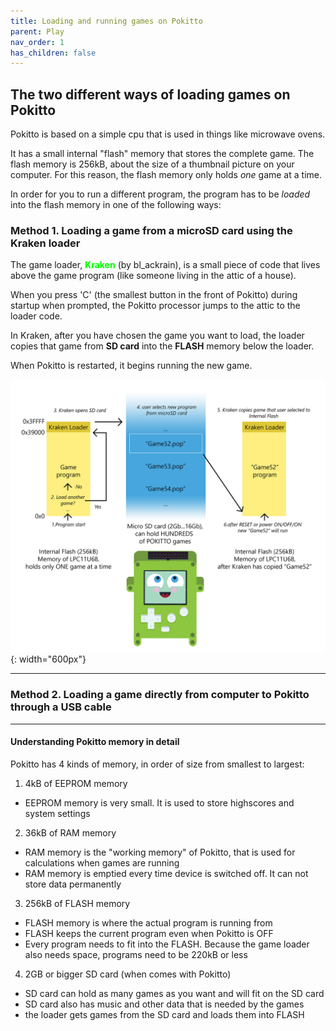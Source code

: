 ```yaml
---
title: Loading and running games on Pokitto
parent: Play
nav_order: 1
has_children: false
---
```


## The two different ways of loading games on Pokitto

Pokitto is based on a simple cpu that is used in things like microwave ovens.

It has a small internal "flash" memory that stores the complete game. The flash memory is 256kB, about the size of a thumbnail picture on your computer. For this reason, the flash memory only holds *one* game at a time.

In order for you to run a different program, the program has to be *loaded* into the flash memory in one of the following ways:

### Method 1. Loading a game from a microSD card using the Kraken loader

The game loader, <span style="font-weight:bold; color:lime" >**Kraken**</span> (by bl_ackrain), is a small piece of code that lives above the game program (like someone living in the attic of a house).

When you press 'C' (the smallest button in the front of Pokitto) during startup when prompted, the Pokitto processor jumps to the attic to the loader code.

In Kraken, after you have chosen the game you want to load, the loader copies that game from **SD card** into the **FLASH** memory below the loader. 

When Pokitto is restarted, it begins running the new game.


![Image](pokitto_kraken.png){: width="600px"}

<hr>

### Method 2. Loading a game directly from computer to Pokitto through a USB cable 



<hr>

#### Understanding Pokitto memory in detail

Pokitto has 4 kinds of memory, in order of size from smallest to largest:

1. 4kB of EEPROM memory
  - EEPROM memory is very small. It is used to store highscores and system settings
2. 36kB of RAM memory
  - RAM memory is the "working memory" of Pokitto, that is used for calculations when games are running
  - RAM memory is emptied every time device is switched off. It can not store data permanently
3. 256kB of FLASH memory
  - FLASH memory is where the actual program is running from
  - FLASH keeps the current program even when Pokitto is OFF
  - Every program needs to fit into the FLASH. Because the game loader also needs space, programs need to be 220kB or less
4. 2GB or bigger SD card (when comes with Pokitto)
  - SD card can hold as many games as you want and will fit on the SD card
  - SD card also has music and other data that is needed by the games
  - the loader gets games from the SD card and loads them into FLASH

